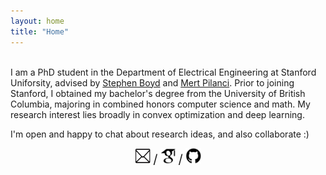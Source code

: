 ```yaml
---
layout: home
title: "Home"
---
```

<br>
I am a PhD student in the Department of Electrical Engineering at Stanford Uniforsity, advised by <a href="https://web.stanford.edu/~boyd/">Stephen Boyd</a> and <a href="https://stanford.edu/~pilanci/">Mert Pilanci</a>. Prior to joining Stanford, I obtained my bachelor's degree from the University of British Columbia, majoring in combined honors computer science and math. My research interest lies broadly in convex optimization and deep learning.

<p></p>
<p>I'm open and happy to chat about research ideas, and also collaborate :) </p>
<p></p>
<p></p>

<p style="text-align:center">
<a href="mailto:zfzhao@stanford.edu"><img src="assets/img/email.jpg" height="25" width="25" /></a> <big><big>/</big></big>
                <a href="mailto:zfzhao@stanford.edu"><img src="assets/img/scholar.jpg" height="25" width="25" /></a> <big><big>/</big></big>
                <a href="https://github.com/fangzhaoz"><img src="assets/img/github.jpg" height="25" width="25" /></a> 
</p>
